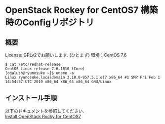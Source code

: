# OpenStack Rockey for CentOS7 構築時のConfigリポジトリ
## 概要
License: GPLv2でお願いします. (ひとまず)
環境：CentOS 7.6
```
$ cat /etc/redhat-release 
CentOS Linux release 7.6.1810 (Core) 
[ogalush@ryunosuke ~]$ uname -a
Linux ryunosuke.localdomain 3.10.0-957.5.1.el7.x86_64 #1 SMP Fri Feb 1 14:54:57 UTC 2019 x86_64 x86_64 x86_64 GNU/Linux
```

## インストール手順
以下のドキュメントを参照してください.  
[Install OpenStack Rocky for CentOS7](https://github.com/ogalush/Documents/blob/master/InstallRockyForCentOS7.md)
